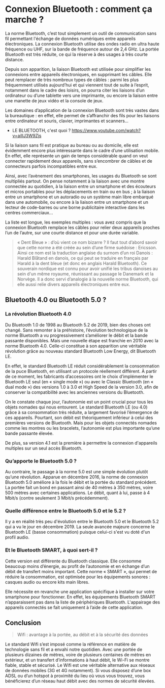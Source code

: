 # Connexion Bluetooth : comment ça marche ?

La norme Bluetooth, c’est tout simplement un outil de communication sans fil permettant l'échange de données numériques entre appareils électroniques. La connexion Bluetooth utilise des ondes radio en ultra haute fréquence ou UHF, sur la bande de fréquence autour de 2,4 GHz. La portée Bluetooth est très réduite, ce qui la réserve à des usages à très courte distance.

Depuis son apparition, la liaison Bluetooth est utilisée pour simplifier les connexions entre appareils électroniques, en supprimant les câbles. Elle peut remplacer de très nombreux types de câbles : parmi les plus fréquemment utilisés aujourd’hui et qui viennent tout de suite à l’esprit, notamment dans le cadre des loisirs, on pourra citer les liaisons d’un ordinateur ou d’une tablette vers une imprimante, ou encore la liaison entre une manette de jeux vidéo et la console de jeux.

Les domaines d’application de la connexion Bluetooth sont très vastes dans la bureautique : en effet, elle permet de s’affranchir des fils pour les liaisons entre ordinateur et souris, clavier, imprimantes et scanners...

- LE BLUETOOTH, c'est quoi ? <https://www.youtube.com/watch?v=ailIJ3W9Zjs>

Si la liaison sans fil est pratique au bureau ou au domicile, elle est évidemment encore plus intéressante dans le cadre d’une utilisation mobile. En effet, elle représente un gain de temps considérable quand on veut connecter rapidement deux appareils, sans s’encombrer de câbles et de connecteurs parfois incompatibles entre eux.

Ainsi, avec l’avènement des smartphones, les usages du Bluetooth se sont multipliés partout. On pense notamment à la liaison avec une montre connectée au quotidien, à la liaison entre un smartphone et des écouteurs et micros portables pour les déplacements en train ou en bus ; à la liaison entre un smartphone et un autoradio ou un système main libre embarqué dans une automobile, ou encore à la liaison entre un smartphone et un lecteur de code-barres ou une borne publicitaire interactive dans les centres commerciaux...

La liste est longue, les exemples multiples : vous avez compris que la connexion Bluetooth remplace les câbles pour relier deux appareils proches l’un de l’autre, sur une courte distance et pour une durée variable.

> « Dent Bleue » : d’où vient ce nom bizarre ? Il faut tout d’abord savoir que cette norme a été créée au sein d’une firme suédoise : Ericsson. Ainsi ce nom est la traduction anglaise du surnom d’un roi Danois : Harald Blåtand en danois, ce qui peut se traduire en français par Harald à la dent bleue (et donc en anglais Harald Bluetooth). Ce souverain nordique est connu pour avoir unifié les tribus danoises au sein d'un même royaume, réunissant au passage le Danemark et la Norvège. Il a donc servi d’analogie à la nouvelle norme Bluetooth, qui elle aussi relie divers appareils électroniques entre eux.

## Bluetooth 4.0 ou Bluetooth 5.0 ?

### La révolution Bluetooth 4.0

Du Bluetooth 1.0 de 1998 au Bluetooth 5.2 de 2019, bien des choses ont changé. Sans remonter à la préhistoire, l’évolution technologique de la norme Bluetooth a vu progressivement s’améliorer le débit et la bande passante disponibles. Mais une nouvelle étape est franchie en 2010 avec la norme Bluetooth 4.0. Celle-ci constitue à son apparition une véritable révolution grâce au nouveau standard Bluetooth Low Energy, dit Bluetooth LE.

En effet, le standard Bluetooth LE réduit considérablement la consommation de la puce Bluetooth, en utilisant un protocole réellement différent. À partir de ce moment, les fabricants d’accessoires ont le choix d’implémenter le Bluetooth LE seul (en « single mode ») ou avec le Classic Bluetooth (en « dual mode ») des versions 1.0 à 3.0 et High Speed de la version 3.0, afin de conserver la compatibilité avec les anciennes versions du Bluetooth.

On le constate chaque jour, l’autonomie est un point crucial pour tous les objets nomades qui nous entourent. Le standard Bluetooth LE (ou 4.0) grâce à sa consommation très réduite, a largement favorisé l’émergence de ces appareils. Pourtant, son débit est théoriquement inférieur à celui des premières versions de Bluetooth. Mais pour les objets connectés nomades comme les montres ou les bracelets, l’autonomie est plus importante qu’une bande passante élevée.

De plus, sa version 4.1 est la première à permettre la connexion d'appareils multiples sur un seul accès Bluetooth.

### Qu’apporte le Bluetooth 5.0 ?

Au contraire, le passage à la norme 5.0 est une simple évolution plutôt qu’une révolution. Apparue en décembre 2016, la norme de connexion Bluetooth 5.0 améliore à la fois le débit et la portée du standard précédent. La portée fait un bond en passant ainsi de 40 mètres à 350 mètres, voire 500 mètres avec certaines applications. Le débit, quant à lui, passe à 4 Mbit/s (contre seulement 3 Mbit/s précédemment).

### Quelle différence entre le Bluetooth 5.0 et le 5.2 ?

Il y a en réalité très peu d'évolution entre le Bluetooth 5.0 et le Bluetooth 5.2 qui a vu le jour en décembre 2019. La seule avancée majeure concerne le Bluetooth LE (basse consommation) puisque celui-ci s'est vu doté d'un profil audio.

### Et le Bluetooth SMART, à quoi sert-il ?

Cette version est différente du Bluetooth classique. Elle consomme beaucoup moins d’énergie, au profit de l’autonomie et en échange d’un débit de transfert moins important. Cette norme « SMART », qui permet de réduire la consommation, est optimisée pour les équipements sonores : casques audio ou encore kits main libres.

Elle nécessite en revanche une application spécifique à installer sur votre smartphone pour fonctionner. En effet, les équipements Bluetooth SMART n’apparaissent pas dans la liste de périphériques Bluetooth. L'appairage des appareils connectés se fait uniquement à l’aide de cette application.

## Conclusion

> Wifi : avantage à la portée, au débit et à la sécurité des données

Le standard Wifi s’est imposé comme la référence en matière de technologie sans fil et a envahi notre quotidien. Avec une portée de plusieurs dizaines de mètres, voire de plusieurs centaines de mètres en extérieur, et un transfert d’informations à haut débit, le Wi-Fi se montre fiable, stable et sécurisé.
Le Wifi est une véritable alternative aux réseaux de données mobiles (3G et 4G notamment). Si vous disposez d’une box ADSL ou d’un hotspot à proximité du lieu où vous vous trouvez, vous bénéficierez d’un réseau haut débit avec des normes de sécurité élevées.
